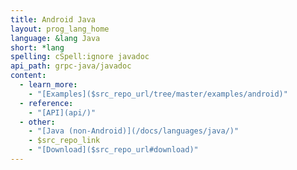 ```yaml
---
title: Android Java
layout: prog_lang_home
language: &lang Java
short: *lang
spelling: cSpell:ignore javadoc
api_path: grpc-java/javadoc
content:
  - learn_more:
    - "[Examples]($src_repo_url/tree/master/examples/android)"
  - reference:
    - "[API](api/)"
  - other:
    - "[Java (non-Android)](/docs/languages/java/)"
    - $src_repo_link
    - "[Download]($src_repo_url#download)"
---
```

